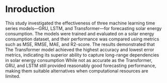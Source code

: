 # Inroduction
This study investigated the effectiveness of three machine learning time series models—GRU, LSTM, and Transformer—for forecasting solar energy consumption. 
The models were trained and evaluated on a solar energy consumption dataset, and their performance was compared using metrics such as MSE, RMSE, MAE, and R2-score.
The results demonstrated that The Transformer model achieved the highest accuracy and lowest error metrics, indicating
its superior ability to capture long-range dependencies in solar energy consumption While not as accurate as the
Transformer, GRU, and LSTM still provided reasonably good forecasting performance, making them suitable alternatives
when computational resources are limited.
